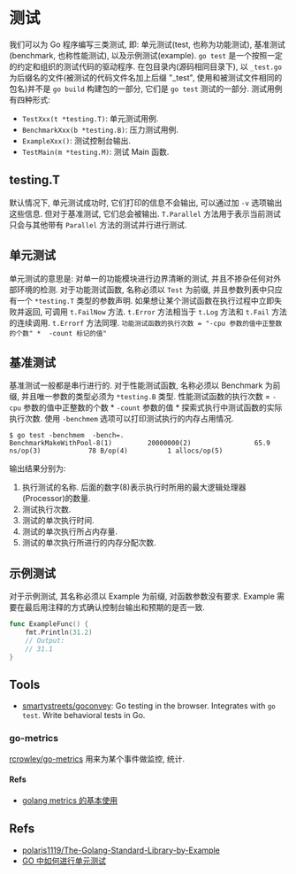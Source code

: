 # 测试
我们可以为 Go 程序编写三类测试, 即: 单元测试(test, 也称为功能测试), 基准测试(benchmark, 也称性能测试), 以及示例测试(example).
`go test` 是一个按照一定的约定和组织的测试代码的驱动程序. 在包目录内(源码相同目录下), 以 `_test.go` 为后缀名的文件(被测试的代码文件名加上后缀 "_test", 使用和被测试文件相同的包名)并不是 `go build` 构建包的一部分, 它们是 `go test` 测试的一部分.
测试用例有四种形式:
* `TestXxx(t *testing.T)`: 单元测试用例.
* `BenchmarkXxx(b *testing.B)`: 压力测试用例.
* `ExampleXxx()`: 测试控制台输出.
* `TestMain(m *testing.M)`: 测试 Main 函数.

## testing.T
默认情况下, 单元测试成功时, 它们打印的信息不会输出, 可以通过加 `-v` 选项输出这些信息. 但对于基准测试, 它们总会被输出.
`T.Parallel` 方法用于表示当前测试只会与其他带有 `Parallel` 方法的测试并行进行测试.

## 单元测试
单元测试的意思是: 对单一的功能模块进行边界清晰的测试, 并且不掺杂任何对外部环境的检测.
对于功能测试函数, 名称必须以 `Test` 为前缀, 并且参数列表中只应有一个 `*testing.T` 类型的参数声明.
如果想让某个测试函数在执行过程中立即失败并返回, 可调用 `t.FailNow` 方法.
`t.Error` 方法相当于 `t.Log` 方法和 `t.Fail` 方法的连续调用. `t.Errorf` 方法同理.
`功能测试函数的执行次数 = "-cpu 参数的值中正整数的个数" * 
-count 标记的值"`

## 基准测试
基准测试一般都是串行进行的.
对于性能测试函数, 名称必须以 Benchmark 为前缀, 并且唯一参数的类型必须为 `*testing.B` 类型.
性能测试函数的执行次数 = `-cpu` 参数的值中正整数的个数 * `-count` 参数的值 * 探索式执行中测试函数的实际执行次数.
使用 `-benchmem` 选项可以打印测试执行的内存占用情况.

```shell
$ go test -benchmem  -bench=.
BenchmarkMakeWithPool-8(1)         20000000(2)                65.9 ns/op(3)            78 B/op(4)          1 allocs/op(5)

```
输出结果分别为:
1. 执行测试的名称. 后面的数字(8)表示执行时所用的最大逻辑处理器(Processor)的数量.
2. 测试执行次数.
3. 测试的单次执行时间.
4. 测试的单次执行所占内存量.
5. 测试的单次执行所进行的内存分配次数.

## 示例测试
对于示例测试, 其名称必须以 Example 为前缀, 对函数参数没有要求.
Example 需要在最后用注释的方式确认控制台输出和预期的是否一致.

```go
func ExampleFunc() {
	fmt.Println(31.2)
	// Output:
	// 31.1
}
```    

## Tools
* [smartystreets/goconvey](https://github.com/smartystreets/goconvey): Go testing in the browser. Integrates with `go test`. Write behavioral tests in Go.

### go-metrics
[rcrowley/go-metrics](https://github.com/rcrowley/go-metrics) 用来为某个事件做监控, 统计.

#### Refs
* [golang metrics 的基本使用](https://zhuanlan.zhihu.com/p/30441529)


## Refs
* [polaris1119/The-Golang-Standard-Library-by-Example](https://github.com/polaris1119/The-Golang-Standard-Library-by-Example/blob/master/chapter09/09.0.md)
* [GO 中如何进行单元测试](http://blog.studygolang.com/2017/10/how-to-test-with-go/)